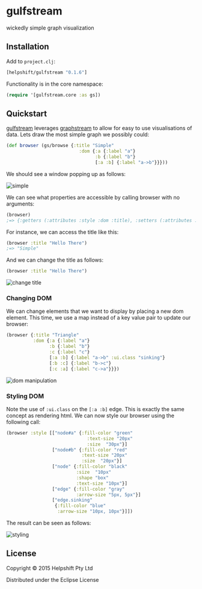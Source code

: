 # gulfstream

wickedly simple graph visualization

## Installation

Add to `project.clj`:

```clojure
[helpshift/gulfstream "0.1.6"]
```

Functionality is in the core namespace:

```clojure
(require '[gulfstream.core :as gs])
```

## Quickstart

[gulfstream]() leverages [graphstream](http://graphstream-project.org/) to allow for easy to use visualisations of data. Lets draw the most simple graph we possibly could:

```clojure
(def browser (gs/browse {:title "Simple"
                           :dom {:a {:label "a"}
                                 :b {:label "b"}
                                 [:a :b] {:label "a->b"}}}))
```

We should see a window popping up as follows:

![simple](https://cloud.githubusercontent.com/assets/1455572/9192352/fab7bf3a-4027-11e5-8fd6-19d4f5d9d4d5.png)

We can see what properties are accessible by calling browser with no arguments:

```clojure
(browser)
;=> {:getters (:attributes :style :dom :title), :setters (:attributes :style :dom :title)}
```

For instance, we can access the title like this:

```clojure
(browser :title "Hello There")
;=> "Simple"
```

And we can change the title as follows:

```clojure
(browser :title "Hello There")
```

![change title](https://cloud.githubusercontent.com/assets/1455572/9192531/94734b02-4029-11e5-81e7-09696d775116.png)

### Changing DOM

We can change elements that we want to display by placing a new dom element. This time, we use a map instead of a key value pair to update our browser:

```clojure
(browser {:title "Triangle"
          :dom {:a {:label "a"}
                :b {:label "b"}
                :c {:label "c"}
                [:a :b] {:label "a->b" :ui.class "sinking"}
                [:b :c] {:label "b->c"}
                [:c :a] {:label "c->a"}}})
```

![dom manipulation](https://cloud.githubusercontent.com/assets/1455572/9192577/d64d3d58-4029-11e5-93a7-0dc5813ea5e8.png)

### Styling DOM

Note the use of `:ui.class` on the `[:a :b]` edge. This is exactly the same concept as rendering html. We can now style our browser using the following call:

```clojure
(browser :style [["node#a" {:fill-color "green"
                              :text-size "20px"
                              :size  "30px"}]
                 ["node#b" {:fill-color "red"
                            :text-size "20px"
                            :size  "20px"}]
                 ["node" {:fill-color "black"
                          :size  "10px"
                          :shape "box"
                          :text-size "10px"}]
                 ["edge" {:fill-color "gray"
                          :arrow-size "5px, 5px"}]
                 ["edge.sinking"
                  {:fill-color "blue"
                   :arrow-size "10px, 10px"}]])
```

The result can be seen as follows:

![styling](https://cloud.githubusercontent.com/assets/1455572/9192614/30473fe8-402a-11e5-8275-2b48cb86f953.png)

## License

Copyright © 2015 Helpshift Pty Ltd

Distributed under the Eclipse License
